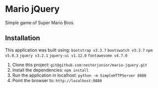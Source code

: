 # Mario jQuery

Simple game of Super Mario Bros.

## Installation

This application was built using:
`bootstrap v3.3.7` `bootswatch v3.3.7` `npm v5.0.3` `jquery v3.2.1` `jquery-ui v1.12.0` `fontawesome v4.7.0`

1. Clone this project: `git@github.com:nestorjunior/mario-jquery.git`
2. Install the dependencies: `npm install`
3. Run the application in localhost: `python -m SimpleHTTPServer 8080`
4. Point the browser to: `http://localhost:8080`
